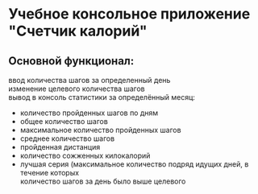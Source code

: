 # Учебное консольное приложение "Счетчик калорий"

## Основной функционал:<br />
ввод количества шагов за определенный день<br />
изменение целевого количества шагов<br />
вывод в консоль статистики за определённый месяц:<br />
* количество пройденных шагов по дням<br />
* общее количество шагов<br />
* максимальное количество пройденных шагов<br />
* среднее количество шагов<br />
* пройденная дистанция<br />
* количество сожженных килокалорий<br />
* лучшая серия (максимальное количество подряд идущих дней, в течение которых<br />
                количество шагов за день было выше целевого<br />

